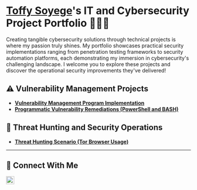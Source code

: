 # <a href="https://www.linkedin.com/in/toffysoyege">Toffy Soyege</a>'s IT and Cybersecurity Project Portfolio 👨🏿‍💻

Creating tangible cybersecurity solutions through technical projects is where my passion truly shines. My portfolio showcases practical security implementations ranging from penetration testing frameworks to security automation platforms, each demonstrating my immersion in cybersecurity's challenging landscape. I welcome you to explore these projects and discover the operational security improvements they've delivered!


## ⚠️ Vulnerability Management Projects

- **[Vulnerability Management Program Implementation](https://github.com/)**
- **[Programmatic Vulnerability Remediations (PowerShell and BASH)](https://github.com/)**

## 🚨 Threat Hunting and Security Operations

- **[Threat Hunting Scenario (Tor Browser Usage)](https://github.com/)**

<hr/>

## 🤳 Connect With Me

[<img align="left" alt="___________ | LinkedIn" width="22px" src="https://cdn.jsdelivr.net/npm/simple-icons@v3/icons/linkedin.svg" />][linkedin]

[linkedin]: https://linkedin.com/in/toffysoyege/

<!--
<img width="35" alt="image" src="https://github.com/user-attachments/assets/2f41c7cd-5ea8-4475-b451-a37161b6c3fb"> 
<img width="35" alt="image" src="https://github.com/user-attachments/assets/77649969-9910-4994-8b96-74a116cfb2a8">
-->
